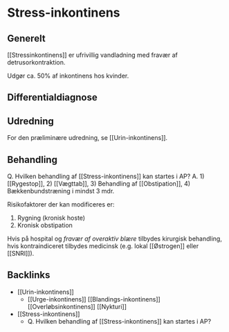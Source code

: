 # Stress-inkontinens
## Generelt
[[Stressinkontinens]] er ufrivillig vandladning med fravær af detrusorkontraktion.

Udgør ca. 50% af inkontinens hos kvinder.

## Differentialdiagnose

## Udredning
For den præliminære udredning, se [[Urin-inkontinens]].

## Behandling
Q. Hvilken behandling af [[Stress-inkontinens]] kan startes i AP?
A. 1) [[Rygestop]], 2) [[Vægttab]], 3) Behandling af [[Obstipation]], 4) Bækkenbundstræning i mindst 3 mdr.

Risikofaktorer der kan modificeres er:
1. Rygning (kronisk hoste)
2. Kronisk obstipation

Hvis på hospital og *fravær af overaktiv blære* tilbydes kirurgisk behandling, hvis kontraindiceret tilbydes medicinsk (e.g. lokal [[Østrogen]] eller [[SNRI]]).

## Backlinks
* [[Urin-inkontinens]]
	* [[Urge-inkontinens]]
[[Blandings-inkontinens]]
[[Overløbsinkontinens]]
[[Nykturi]]
* [[Stress-inkontinens]]
	* Q. Hvilken behandling af [[Stress-inkontinens]] kan startes i AP?

<!-- #anki/tag/med/gp #anki/deck/Medicine #anki/tag/med/Urology #anki/tag/med/Gynecology -->

<!-- {BearID:076E60AD-170D-41B0-A95E-43571094B74D-53319-00006884A57CB9DD} -->
